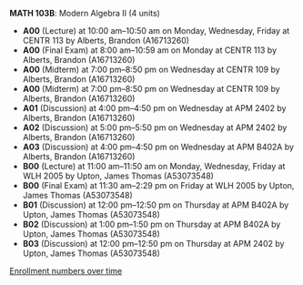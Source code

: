 **MATH 103B**: Modern Algebra II (4 units)

- **A00** (Lecture) at 10:00 am–10:50 am on Monday, Wednesday, Friday at CENTR 113 by Alberts, Brandon (A16713260)
- **A00** (Final Exam) at 8:00 am–10:59 am on Monday at CENTR 113 by Alberts, Brandon (A16713260)
- **A00** (Midterm) at 7:00 pm–8:50 pm on Wednesday at CENTR 109 by Alberts, Brandon (A16713260)
- **A00** (Midterm) at 7:00 pm–8:50 pm on Wednesday at CENTR 109 by Alberts, Brandon (A16713260)
- **A01** (Discussion) at 4:00 pm–4:50 pm on Wednesday at APM 2402 by Alberts, Brandon (A16713260)
- **A02** (Discussion) at 5:00 pm–5:50 pm on Wednesday at APM 2402 by Alberts, Brandon (A16713260)
- **A03** (Discussion) at 4:00 pm–4:50 pm on Wednesday at APM B402A by Alberts, Brandon (A16713260)
- **B00** (Lecture) at 11:00 am–11:50 am on Monday, Wednesday, Friday at WLH 2005 by Upton, James Thomas (A53073548)
- **B00** (Final Exam) at 11:30 am–2:29 pm on Friday at WLH 2005 by Upton, James Thomas (A53073548)
- **B01** (Discussion) at 12:00 pm–12:50 pm on Thursday at APM B402A by Upton, James Thomas (A53073548)
- **B02** (Discussion) at 1:00 pm–1:50 pm on Thursday at APM B402A by Upton, James Thomas (A53073548)
- **B03** (Discussion) at 12:00 pm–12:50 pm on Thursday at APM 2402 by Upton, James Thomas (A53073548)

[Enrollment numbers over time](./MATH103B.tsv)
